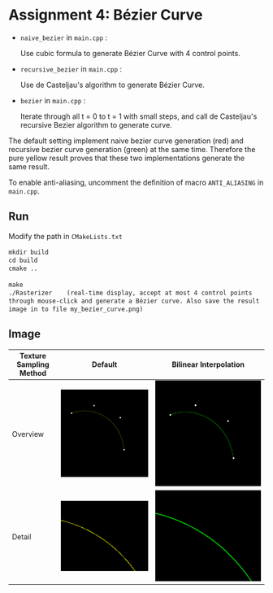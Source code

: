 # Assignment 4: Bézier Curve

* `naive_bezier` in `main.cpp` :

  Use cubic formula to generate Bézier Curve with 4 control points. 
  
* `recursive_bezier` in `main.cpp` :

  Use de Casteljau's algorithm to generate Bézier Curve.
  
* `bezier` in `main.cpp` :

  Iterate through all t = 0 to t = 1 with small steps, and call de Casteljau's recursive Bezier algorithm to generate curve.



The default setting implement naive bezier curve generation (red) and recursive bezier curve generation (green) at the same time. Therefore the pure yellow result proves that these two implementations generate the same result. 



To enable anti-aliasing, uncomment the definition of macro `ANTI_ALIASING` in `main.cpp`.



## Run

Modify the path in `CMakeLists.txt`

```
mkdir build
cd build
cmake ..

make
./Rasterizer	(real-time display, accept at most 4 control points through mouse-click and generate a Bézier curve. Also save the result image in to file my_bezier_curve.png)
```



## Image



| Texture Sampling Method | Default                                                      | Bilinear Interpolation                                       |
| ----------------------- | ------------------------------------------------------------ | ------------------------------------------------------------ |
| Overview                | ![bezier_curve_without_anti_aliasing](image/bezier_curve_without_anti_aliasing.png) | ![bezier_curve_with_anti_aliasing](image/bezier_curve_with_anti_aliasing.png) |
| Detail                  | ![bezier_curve_without_anti_aliasing_detail](image/bezier_curve_without_anti_aliasing_detail.png) | ![bezier_curve_with_anti_aliasing_detail](image/bezier_curve_with_anti_aliasing_detail.png) |

